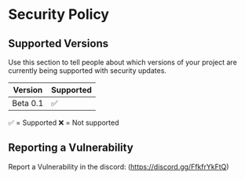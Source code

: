 # Security Policy

## Supported Versions

Use this section to tell people about which versions of your project are
currently being supported with security updates.

| Version | Supported          |
| ------- | ------------------ |
| Beta 0.1| :white_check_mark: |

:white_check_mark: = Supported
:x: = Not supported

## Reporting a Vulnerability

Report a Vulnerability in the discord: (https://discord.gg/FfkfrYkFtQ)


